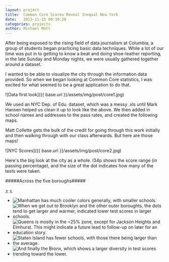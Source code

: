 ```yaml
---
layout: project
title:  Common Core Scores Reveal Inequal New York
date:   2013-11-25 00:10:20
categories: projects
author: Michael Mott
---
```


After being exposed to the rising field of data journalism at Columbia, a group of students began practicing basic data techniques. While a lot of our time was put in to getting to know a beat and doing shoe-leather reporting, in the late Sunday and Monday nights, we were usually gathered together around a dataset.

I wanted to be able to visualize the city through the information data provided. So when we began looking at Common Core statistics, I was excited for what seemed to be a great application to do that.

![Data first look]({{ base.url }}/assets/img/post/core1.jpg)

We used an NYC Dep. of Edu. dataset, which was a messy .xls until Mark Hansen helped us clean it up to look like the above. We then added in school names and addresses to the pass rates, and created the following maps. 

Matt Collette gets the bulk of the credit for going through this work initially and then walking through with our class afterwards. But here are those maps!

![NYC Scores]({{ base.url }}/assets/img/post/core2.jpg)

Here's the big look at the city as a whole. l34p shows the score range (in passing percentage), and the size of the dot indicates how many of the tests were taken. 

#####Across the five boroughs#####


<div id="slider">
  <a href="#" class="control_next">></a>
  <a href="#" class="control_prev"><</a>
  <ul>
    <li><img src="{{ base.url }}/assets/img/post/core3.jpg" title="Manhattan has much cooler colors generally, with smaller schools."/></li>
    <li><img src="{{ base.url }}/assets/img/post/core4.jpg" title="When we get out to Brooklyn and the other outer boroughts, the dots tend to get larger and warmer, indicated lower test scores in larger schools."/></li>
    <li><img src="{{ base.url }}/assets/img/post/core5.jpg" title="Queens is mostly in the ~25% zone, except for Jackson Heights and Elmhurst. This might indicate a future lead to follow-up on later for an education story."/></li>
	<li><img src="{{ base.url }}/assets/img/post/core6.jpg" title="Staten Island has fewer schools, with those there being larger than the average."/></li>
	<li><img src="{{ base.url }}/assets/img/post/core7.jpg" title="And finally the Bronx, which shows a larger diversity in test scores trending toward the lower."/></li>
  </ul>  
</div>



<!--
<div class="slider_option">
  <input type="checkbox" id="checkbox">
  <label for="checkbox">Autoplay Slider</label>
</div> 
-->


<!--
Manhattan has much cooler colors generally, with smaller schools.<img src="{{ base.url }}/assets/img/post/core3.jpg" alt="NYC Common Core-Manhattan" style="float:right"/>

When we get out to Brooklyn and the other outer boroughts, the dots tend to get larger and warmer, indicated lower test scores in larger schools.<img src="{{ base.url }}/assets/img/post/core4.jpg" alt="NYC Common Core-Brooklyn" style="float:right"/>

Queens is mostly in the ~25% zone, except for Jackson Heights and Elmhurst. This might indicate a future lead to follow-up on later for an education story.<img src="{{ base.url }}/assets/img/post/core5.jpg" alt="NYC Common Core-Queens" style="float:right"/>

Staten Island has fewer schools, with those there being larger than the average.<img src="{{ base.url }}/assets/img/post/core6.jpg" alt="NYC Common Core-Staten Island" style="float:right"/>

And finally the Bronx, which shows a larger diversity in test scores trending toward the lower.<img src="{{ base.url }}/assets/img/post/core7.jpg" alt="NYC Common Core-Bronx" style="float:right"/>-->